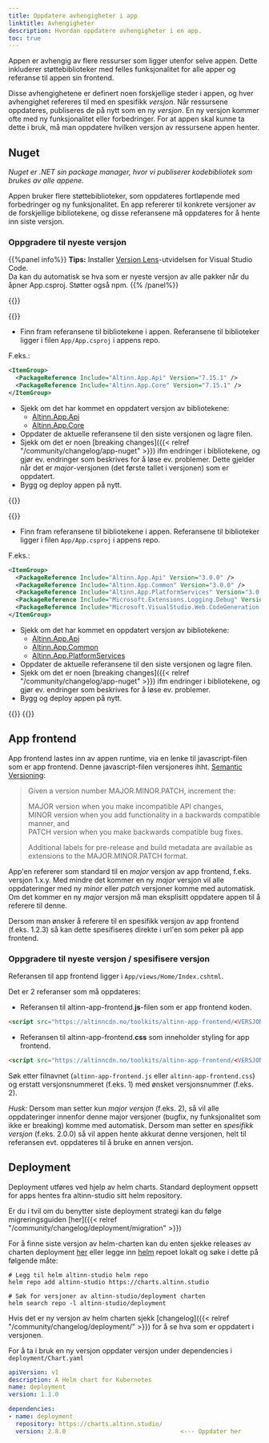 ```yaml
---
title: Oppdatere avhengigheter i app
linktitle: Avhengigheter
description: Hvordan oppdatere avhengigheter i en app.
toc: true
---
```


Appen er avhengig av flere ressurser som ligger utenfor selve appen.
Dette inkluderer støttebiblioteker med felles funksjonalitet for alle apper og referanse til appen sin frontend.

Disse avhengighetene er definert noen forskjellige steder i appen, og hver avhengighet refereres til med en spesifikk _versjon_.
Når ressursene oppdateres, publiseres de på nytt som en ny _versjon_. En ny versjon kommer ofte med ny funksjonalitet eller forbedringer.
For at appen skal kunne ta dette i bruk, må man oppdatere hvilken versjon av ressursene appen henter. 

## Nuget
_Nuget er .NET sin package manager, hvor vi publiserer kodebibliotek som brukes av alle appene._

Appen bruker flere støttebiblioteker, som oppdateres fortløpende med forbedringer og ny funksjonalitet. En app refererer til konkrete versjoner av de forskjellige
bibliotekene, og disse referansene må oppdateres for å hente inn siste versjon. 

### Oppgradere til nyeste versjon

{{%panel info%}}
**Tips:** Installer [Version Lens](https://marketplace.visualstudio.com/items?itemName=pflannery.vscode-versionlens)-utvidelsen for Visual Studio Code.  
Da kan du automatisk se hva som er nyeste versjon av alle pakker når du åpner App.csproj. Støtter også npm.
{{% /panel%}}

{{<content-version-selector classes="border-box">}}

{{<content-version-container version-label="v7.0.0 og nyere">}}

- Finn fram referansene til bibliotekene i appen. Referansene til biblioteker ligger i filen `App/App.csproj` i appens repo. 

F.eks.:

```xml
<ItemGroup>
  <PackageReference Include="Altinn.App.Api" Version="7.15.1" />
  <PackageReference Include="Altinn.App.Core" Version="7.15.1" />
</ItemGroup>
```

- Sjekk om det har kommet en oppdatert versjon av bibliotekene:
    - [Altinn.App.Api](https://www.nuget.org/packages/Altinn.App.Api)
    - [Altinn.App.Core](https://www.nuget.org/packages/Altinn.App.Core)
- Oppdater de aktuelle referansene til den siste versjonen og lagre filen.
- Sjekk om det er noen [breaking changes]({{< relref "/community/changelog/app-nuget" >}}) ifm endringer i bibliotekene,
  og gjør ev. endringer som beskrives for å løse ev. problemer. Dette gjelder når det er _major_-versjonen (det første 
  tallet i versjonen) som er oppdatert.
- Bygg og deploy appen på nytt.

{{</content-version-container>}}

{{<content-version-container version-label="v6.1.0 og eldre">}}

- Finn fram referansene til bibliotekene i appen. Referansene til biblioteker ligger i filen `App/App.csproj` i appens repo. 

F.eks.:

```xml
<ItemGroup>
  <PackageReference Include="Altinn.App.Api" Version="3.0.0" />
  <PackageReference Include="Altinn.App.Common" Version="3.0.0" />
  <PackageReference Include="Altinn.App.PlatformServices" Version="3.0.0" />
  <PackageReference Include="Microsoft.Extensions.Logging.Debug" Version="3.1.3" />
  <PackageReference Include="Microsoft.VisualStudio.Web.CodeGeneration.Design" Version="3.1.2" />
</ItemGroup>
```

- Sjekk om det har kommet en oppdatert versjon av bibliotekene:
    - [Altinn.App.Api](https://www.nuget.org/packages/Altinn.App.Api)
    - [Altinn.App.Common](https://www.nuget.org/packages/Altinn.App.Common)
    - [Altinn.App.PlatformServices](https://www.nuget.org/packages/Altinn.App.PlatformServices)
- Oppdater de aktuelle referansene til den siste versjonen og lagre filen.
- Sjekk om det er noen [breaking changes]({{< relref "/community/changelog/app-nuget" >}}) ifm endringer i bibliotekene,
  og gjør ev. endringer som beskrives for å løse ev. problemer.
- Bygg og deploy appen på nytt.

{{</content-version-container>}}
{{</content-version-selector>}}


## App frontend

App frontend lastes inn av appen runtime, via en lenke til javascript-filen som er app frontend.
Denne javascript-filen versjoneres ihht. [Semantic Versioning](https://semver.org/):

> Given a version number MAJOR.MINOR.PATCH, increment the:
> 
> MAJOR version when you make incompatible API changes,<br/>
> MINOR version when you add functionality in a backwards compatible manner, and<br/>
> PATCH version when you make backwards compatible bug fixes.
> 
> Additional labels for pre-release and build metadata are available as extensions to the MAJOR.MINOR.PATCH format.

App'en refererer som standard til en _major_ versjon av app frontend, f.eks. versjon 1.x.y.
Med mindre det kommer en ny _major_ versjon vil alle oppdateringer med ny _minor_ eller _patch_ versjoner komme med automatisk.
Om det kommer en ny _major_ versjon må man eksplisitt oppdatere appen til å referere til denne.

Dersom man ønsker å referere til en spesifikk versjon av app frontend (f.eks. 1.2.3) så kan dette spesifiseres direkte i url'en som peker på app frontend.

### Oppgradere til nyeste versjon / spesifisere versjon
Referansen til app frontend ligger i `App/views/Home/Index.cshtml`.

Det er 2 referanser som må oppdateres:

- Referansen til altinn-app-frontend.**js**-filen som er app frontend koden.
  
```html
<script src="https://altinncdn.no/toolkits/altinn-app-frontend/<VERSJONSNUMMER>/altinn-app-frontend.js"></script>
```
- Referansen til altinn-app-frontend.**css** som inneholder styling for app frontend.

```html
<script src="https://altinncdn.no/toolkits/altinn-app-frontend/<VERSJONSNUMMER>/altinn-app-frontend.css"></script>
```

Søk etter filnavnet (`altinn-app-frontend.js` eller `altinn-app-frontend.css`) og erstatt versjonsnummeret (f.eks. 1) med ønsket versjonsnummer (f.eks. 2).

_Husk:_ Dersom man setter kun _major versjon_ (f.eks. 2), så vil alle oppdateringer innenfor denne major versjoner (bugfix, ny funksjonalitet som ikke er breaking) komme med automatisk. Dersom man setter en _spesifikk versjon_ (f.eks. 2.0.0) så vil appen hente akkurat denne versjonen, helt til referansen evt. oppdateres til å bruke en annen versjon.

## Deployment

Deployment utføres ved hjelp av helm charts. Standard deployment oppsett for apps hentes fra altinn-studio sitt helm repository.

Er du i tvil om du benytter siste deployment strategi kan du følge migreringsguiden [her]({{< relref "/community/changelog/deployment/migration" >}})

For å finne siste versjon av helm-charten kan du enten sjekke releases av charten deployment [her](https://github.com/Altinn/altinn-studio-charts/releases)
eller legge inn [helm](https://helm.sh/) repoet lokalt og søke i dette på følgende måte:

```shell
# Legg til helm altinn-studio helm repo
helm repo add altinn-studio https://charts.altinn.studio

# Søk for versjoner av altinn-studio/deployment charten
helm search repo -l altinn-studio/deployment
```

Hvis det er ny versjon av helm charten sjekk [changelog]({{< relref "/community/changelog/deployment/" >}}) for å se hva som er oppdatert i versjonen.

For å ta i bruk en ny versjon oppdater versjon under dependencies i `deployment/Chart.yaml`

```yaml {hl_lines=[9]}
apiVersion: v1
description: A Helm chart for Kubernetes
name: deployment
version: 1.1.0

dependencies:
- name: deployment
  repository: https://charts.altinn.studio/
  version: 2.8.0                                <--- Oppdater her
```

